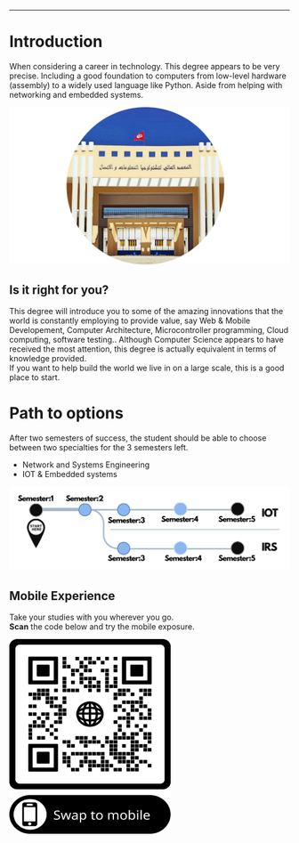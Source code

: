 
---

# Introduction
When considering a career in technology. This degree appears to be very precise. Including  a good foundation to computers from low-level hardware (assembly) to a widely used language like Python. Aside from helping with networking and embedded systems.

![Photo of ISTIC](images/ISTICdoura.png)


## Is it right for you?
This degree will introduce you to some of the amazing innovations that the world is constantly employing to provide value, say Web & Mobile Developement, Computer Architecture, Microcontroller programming, Cloud computing, software testing..
Although Computer Science appears to have received the most attention, this degree is actually equivalent in terms of knowledge provided.
<br>
If you want to help build the world we live in on a large scale, this is a good place to start.

# Path to options
After two semesters of success, the student should be able to choose between two specialties for the 3 semesters left.
- Network and Systems Engineering
- IOT & Embedded systems

![BRANCH_INSIGHT](images/roadmap.png)


## Mobile Experience

Take your studies with you wherever you go. <br>**Scan** the code below and try the mobile exposure.

<img src="images/QR.png"  width="290" height="350">

